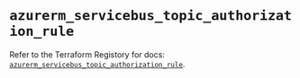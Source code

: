 # `azurerm_servicebus_topic_authorization_rule`

Refer to the Terraform Registory for docs: [`azurerm_servicebus_topic_authorization_rule`](https://registry.terraform.io/providers/hashicorp/azurerm/3.58.0/docs/resources/servicebus_topic_authorization_rule).
